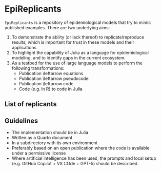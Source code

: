 # EpiReplicants

`EpiReplicants` is a repository of epidemiological models that try to mimic published examples. There are two underlying aims:

1. To demonstrate the ability (or lack thereof) to replicate/reproduce results, which is important for trust in these models and their applications.
2. To highlight the capability of Julia as a language for epidemiological modeling, and to identify gaps in the current ecosystem.
3. As a testbed for the use of large language models to perform the following transformations:
   - Publication \leftarrow equations
   - Publication \leftarrow pseudocode
   - Publication \leftarrow code
   - Code (e.g. in R) to code in Julia

## List of replicants

## Guidelines

- The implementation should be in Julia
- Written as a Quarto document
- In a subdirectory with its own environment
- Preferably based on an open publication where the code is available under a permissive license
- Where artificial intelligence has been used, the prompts and local setup (e.g. GitHub Copilot + VS COde + GPT-5) should be described.
